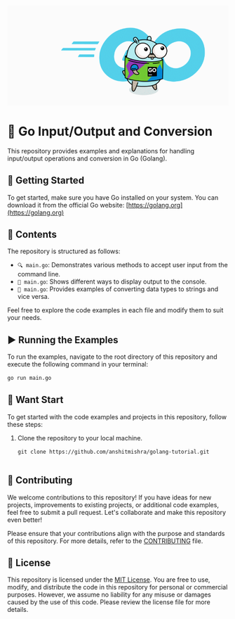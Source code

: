 <p align="center" >
  <img src="https://github.com/anshitmishra/golang-tutorial/blob/main/images/io/one.gif" />
</p>

# 🚀 Go Input/Output and Conversion

This repository provides examples and explanations for handling input/output operations and conversion in Go (Golang).

## 🚀 Getting Started

To get started, make sure you have Go installed on your system. You can download it from the official Go website: [https://golang.org](https://golang.org)

## 📂 Contents

The repository is structured as follows:

- `🔍 main.go`: Demonstrates various methods to accept user input from the command line.
- `💬 main.go`: Shows different ways to display output to the console.
- `🔢 main.go`: Provides examples of converting data types to strings and vice versa.

Feel free to explore the code examples in each file and modify them to suit your needs.

## ▶️ Running the Examples

To run the examples, navigate to the root directory of this repository and execute the following command in your terminal:

```bash
go run main.go
```

## 🚀 Want Start

To get started with the code examples and projects in this repository, follow these steps:

1. Clone the repository to your local machine.
   ```shell
   git clone https://github.com/anshitmishra/golang-tutorial.git


## 🤝 Contributing

We welcome contributions to this repository! If you have ideas for new projects, improvements to existing projects, or additional code examples, feel free to submit a pull request. Let's collaborate and make this repository even better!

Please ensure that your contributions align with the purpose and standards of this repository. For more details, refer to the [CONTRIBUTING](CONTRIBUTING.md) file.

## 📄 License

This repository is licensed under the [MIT License](LICENSE). You are free to use, modify, and distribute the code in this repository for personal or commercial purposes. However, we assume no liability for any misuse or damages caused by the use of this code. Please review the license file for more details.
